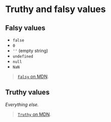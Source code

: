# Truthy and falsy values

## Falsy values

- `false`
- `0`
- `''` (empty string)
- `undefined`
- `null`
- `NaN`

> [`Falsy` on MDN](https://developer.mozilla.org/en-US/docs/Glossary/Falsy).

## Truthy values

*Everything else.*

> [`Truthy` on MDN](https://developer.mozilla.org/en-US/docs/Glossary/Truthy).
